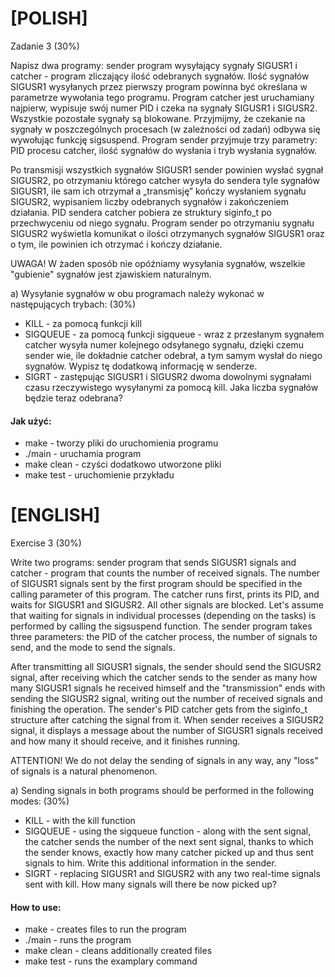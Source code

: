 # [POLISH]

Zadanie 3 (30%)

Napisz dwa programy: sender program wysyłający sygnały SIGUSR1 i  catcher - program zliczający ilość odebranych sygnałów. 
Ilość sygnałów SIGUSR1 wysyłanych przez pierwszy program powinna być określana w parametrze wywołania tego programu. 
Program catcher jest uruchamiany najpierw, wypisuje swój numer PID i czeka na sygnały SIGUSR1 i SIGUSR2. Wszystkie pozostałe sygnały są blokowane.
Przyjmijmy, że czekanie na sygnały w poszczególnych procesach (w zależności od zadań) odbywa się wywołując funkcję sigsuspend. 
Program sender przyjmuje trzy parametry: PID procesu catcher, ilość sygnałów do wysłania i tryb wysłania sygnałów.

Po transmisji wszystkich sygnałów SIGUSR1 sender powinien wysłać sygnał SIGUSR2, po otrzymaniu którego catcher wysyła do sendera tyle 
sygnałów SIGUSR1, ile sam ich otrzymał a „transmisję” kończy wysłaniem sygnału SIGUSR2, wypisaniem liczby odebranych sygnałów i zakończeniem działania. 
PID sendera catcher pobiera ze struktury  siginfo_t po przechwyceniu od niego sygnału. Program sender po otrzymaniu sygnału SIGUSR2 wyświetla komunikat 
o ilości otrzymanych sygnałów SIGUSR1 oraz o tym, ile powinien ich otrzymać i kończy działanie.

UWAGA! W żaden sposób nie opóźniamy wysyłania sygnałów, wszelkie "gubienie" sygnałów jest zjawiskiem naturalnym.

a) Wysyłanie sygnałów w obu programach należy wykonać w następujących trybach: (30%)

* KILL - za pomocą funkcji kill
* SIGQUEUE - za pomocą funkcji sigqueue - wraz z przesłanym sygnałem catcher wysyła numer kolejnego odsyłanego sygnału, dzięki czemu sender wie, 
ile dokładnie catcher odebrał, a tym samym wysłał do niego sygnałów. Wypisz tę dodatkową informację w senderze.
* SIGRT - zastępując SIGUSR1 i SIGUSR2 dwoma dowolnymi sygnałami czasu rzeczywistego wysyłanymi za pomocą kill. Jaka liczba sygnałów będzie 
teraz odebrana?


#### Jak użyć:
* make - tworzy pliki do uruchomienia programu
* ./main - uruchamia program
* make clean - czyści dodatkowo utworzone pliki
* make test - uruchomienie przykładu

# [ENGLISH]

Exercise 3 (30%)

Write two programs: sender program that sends SIGUSR1 signals and catcher - program that counts the number of received signals.
The number of SIGUSR1 signals sent by the first program should be specified in the calling parameter of this program.
The catcher runs first, prints its PID, and waits for SIGUSR1 and SIGUSR2. All other signals are blocked.
Let's assume that waiting for signals in individual processes (depending on the tasks) is performed by calling the sigsuspend function.
The sender program takes three parameters: the PID of the catcher process, the number of signals to send, and the mode to send the signals.

After transmitting all SIGUSR1 signals, the sender should send the SIGUSR2 signal, after receiving which the catcher sends to the sender as many
how many SIGUSR1 signals he received himself and the "transmission" ends with sending the SIGUSR2 signal, writing out the number of received signals and finishing the operation.
The sender's PID catcher gets from the siginfo_t structure after catching the signal from it. When sender receives a SIGUSR2 signal, it displays a message
about the number of SIGUSR1 signals received and how many it should receive, and it finishes running.

ATTENTION! We do not delay the sending of signals in any way, any "loss" of signals is a natural phenomenon.

a) Sending signals in both programs should be performed in the following modes: (30%)

* KILL - with the kill function
* SIGQUEUE - using the sigqueue function - along with the sent signal, the catcher sends the number of the next sent signal, thanks to which the sender knows,
exactly how many catcher picked up and thus sent signals to him. Write this additional information in the sender.
* SIGRT - replacing SIGUSR1 and SIGUSR2 with any two real-time signals sent with kill. How many signals will there be
now picked up?

#### How to use:
* make - creates files to run the program
* ./main - runs the program
* make clean - cleans additionally created files
* make test - runs the examplary command
